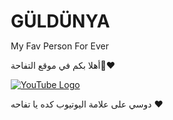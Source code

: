 <!DOCTYPE html><html lang="ar">
<head>
  <meta charset="UTF-8" />
  <meta name="viewport" content="width=device-width, initial-scale=1.0"/>
  <title>GÜLDÜNYA</title>
  <style>
    @import url('https://fonts.googleapis.com/css2?family=Cairo:wght@400;700;900&family=Amiri&display=swap');* {
  margin: 0;
  padding: 0;
  box-sizing: border-box;
}

body {
  font-family: 'Cairo', sans-serif;
  background: linear-gradient(to bottom right, #800000, #ffffff);
  color: #fff;
  min-height: 100vh;
  display: flex;
  justify-content: center;
  align-items: center;
  flex-direction: column;
  position: relative;
  overflow: hidden;
}

.title-container {
  background: rgba(255, 255, 255, 0.1);
  border: 2px solid #fff;
  border-radius: 25px;
  padding: 60px 80px;
  backdrop-filter: blur(12px);
  animation: fadeIn 2s ease-out;
  box-shadow: 0 0 40px rgba(128, 0, 0, 0.6);
  text-align: center;
  position: relative;
}

.main-title {
  font-size: 90px;
  font-weight: 900;
  font-family: 'Amiri', serif;
  color: #fff;
  position: relative;
  text-shadow: 0 0 25px #fff, 0 0 40px #800000;
  animation: fadeInUp 2s ease-out, shine 4s infinite linear;
}

.main-title::after {
  content: '';
  position: absolute;
  top: 0;
  left: -100%;
  width: 100%;
  height: 100%;
  background: linear-gradient(120deg, transparent, rgba(255,255,255,0.7), transparent);
  transform: skewX(-20deg);
  animation: shimmer 3s infinite;
}

.subtitle {
  font-size: 28px;
  margin-top: 12px;
  font-weight: 700;
  color: #ffffffcc;
  animation: slideIn 2s ease-out;
}

.welcome {
  font-size: 24px;
  margin-top: 25px;
  color: #ffffffee;
  animation: fadeInUp 3s ease-out;
}

.welcome span {
  float: left;
  margin-left: 12px;
}

.youtube-box {
  background: rgba(255, 255, 255, 0.2);
  border: 2px solid #fff;
  border-radius: 18px;
  margin-top: 35px;
  padding: 22px 35px;
  box-shadow: 0 0 20px rgba(255,255,255,0.35);
  display: flex;
  align-items: center;
  gap: 20px;
  animation: fadeInUp 2s ease-out;
}

.youtube-box p {
  font-size: 22px;
  color: #fff;
  font-weight: bold;
}

.youtube-icon img {
  width: 60px;
  height: auto;
  transition: transform 0.3s ease;
  border-radius: 12px;
}

.youtube-icon img:hover {
  transform: scale(1.1);
}

.shape {
  position: absolute;
  border-radius: 50%;
  opacity: 0.15;
  animation: float 6s ease-in-out infinite;
}

.shape1 {
  width: 160px;
  height: 160px;
  background: #fff;
  top: 8%;
  left: 5%;
  animation-delay: 0s;
}

.shape2 {
  width: 110px;
  height: 110px;
  background: #800000;
  bottom: 12%;
  right: 8%;
  animation-delay: 2s;
}

.shape3 {
  width: 85px;
  height: 85px;
  background: #ffffff;
  top: 28%;
  right: 18%;
  animation-delay: 4s;
}

.shape4 {
  width: 70px;
  height: 70px;
  background: #800000;
  bottom: 30%;
  left: 15%;
  animation-delay: 3s;
}

.shape5 {
  width: 100px;
  height: 100px;
  background: #fff;
  top: 60%;
  left: 45%;
  animation-delay: 1.5s;
}

@keyframes shimmer {
  0% { left: -100%; }
  50% { left: 100%; }
  100% { left: 100%; }
}

@keyframes fadeIn {
  0% { opacity: 0; }
  100% { opacity: 1; }
}

@keyframes slideIn {
  0% { transform: translateY(-100px); opacity: 0; }
  100% { transform: translateY(0); opacity: 1; }
}

@keyframes fadeInUp {
  0% { opacity: 0; transform: translateY(50px); }
  100% { opacity: 1; transform: translateY(0); }
}

@keyframes float {
  0%, 100% { transform: translateY(0); }
  50% { transform: translateY(-20px); }
}

  </style>
</head>
<body>
  <div class="title-container">
    <h1 class="main-title">GÜLDÜNYA</h1>
    <p class="subtitle">My Fav Person For Ever</p>
    <p class="welcome">أهلا بكم في موقع التفاحة<span>🍏❤️</span></p><!-- YouTube Section -->
<div class="youtube-box">
  <a href="https://youtu.be/rngxuyPZ7Zo?si=2VO7flsBKrJsJFgt" target="_blank" class="youtube-icon">
    <img src="https://upload.wikimedia.org/wikipedia/commons/b/b8/YouTube_Logo_2017.svg" alt="YouTube Logo">
  </a>
  <p>دوسي على علامة اليوتيوب كده يا تفاحه ❤️</p>
</div>

  </div>  <!-- Floating shapes -->  <div class="shape shape1"></div>
  <div class="shape shape2"></div>
  <div class="shape shape3"></div>
  <div class="shape shape4"></div>
  <div class="shape shape5"></div>
</body>
</html>
